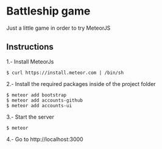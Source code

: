 Battleship game
==================================================
Just a little game in order to try MeteorJS

Instructions
------------
1.- Install MeteorJs

    $ curl https://install.meteor.com | /bin/sh

2.- Install the required packages inside of the project folder

    $ meteor add bootstrap
    $ meteor add accounts-github
    $ meteor add accounts-ui

3.- Start the server

    $ meteor

4.- Go to http://localhost:3000